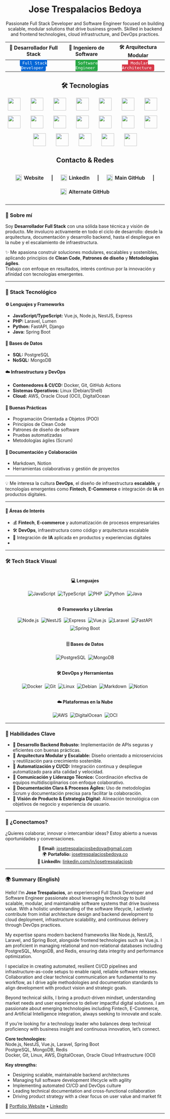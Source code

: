 <h1 align="center">Jose Trespalacios Bedoya</h1>

<p align="center">
  Passionate Full Stack Developer and Software Engineer focused on building scalable, modular solutions that drive business growth.  
  Skilled in backend and frontend technologies, cloud infrastructure, and DevOps practices.
</p>

<div align="center">

| 🚀 Desarrollador Full Stack | 🧠 Ingeniero de Software | 🛠️ Arquitectura Modular |
|:---------------------------:|:-----------------------:|:-----------------------:|
| <kbd style="background:#0366d6; color:#fff; border-radius:4px; padding:3px 8px;">Full Stack Developer</kbd> | <kbd style="background:#28a745; color:#fff; border-radius:4px; padding:3px 8px;">Software Engineer</kbd> | <kbd style="background:#d73a49; color:#fff; border-radius:4px; padding:3px 8px;">Modular Architecture</kbd> |

</div>

<h2 align="center">🛠️ Tecnologías</h2>

<p align="center" style="display: flex; flex-wrap: wrap; justify-content: center; align-items: center; gap: 16px; font-size: 0;">
  <img src="https://cdn.jsdelivr.net/gh/devicons/devicon/icons/javascript/javascript-original.svg" alt="JavaScript" title="JavaScript" width="40" height="40"/> •
  <img src="https://cdn.jsdelivr.net/gh/devicons/devicon/icons/typescript/typescript-original.svg" alt="TypeScript" title="TypeScript" width="40" height="40"/> •
  <img src="https://cdn.jsdelivr.net/gh/devicons/devicon/icons/vuejs/vuejs-original.svg" alt="Vue.js" title="Vue.js" width="40" height="40"/> •
  <img src="https://cdn.jsdelivr.net/gh/devicons/devicon/icons/react/react-original.svg" alt="React" title="React" width="40" height="40"/> •
  <img src="https://cdn.jsdelivr.net/gh/devicons/devicon/icons/nodejs/nodejs-original.svg" alt="Node.js" title="Node.js" width="40" height="40"/> •
  <img src="https://nestjs.com/img/logo-small.svg" alt="NestJS" title="NestJS" width="40" height="40"/> •
  <img src="https://cdn.jsdelivr.net/gh/devicons/devicon/icons/python/python-original.svg" alt="Python" title="Python" width="40" height="40"/> •
  <img src="https://cdn.jsdelivr.net/gh/devicons/devicon/icons/java/java-original.svg" alt="Java" title="Java" width="40" height="40"/> •
  <img src="https://cdn.jsdelivr.net/gh/devicons/devicon/icons/php/php-original.svg" alt="PHP" title="PHP" width="40" height="40"/> •
  <img src="https://laravel.com/img/logomark.min.svg" alt="Laravel" title="Laravel" width="40" height="40"/> •
  <img src="https://cdn.jsdelivr.net/gh/devicons/devicon/icons/postgresql/postgresql-original.svg" alt="PostgreSQL" title="PostgreSQL" width="40" height="40"/> •
  <img src="https://cdn.jsdelivr.net/gh/devicons/devicon/icons/mysql/mysql-original.svg" alt="MySQL" title="MySQL" width="40" height="40"/> •
  <img src="https://cdn.jsdelivr.net/gh/devicons/devicon/icons/mongodb/mongodb-original.svg" alt="MongoDB" title="MongoDB" width="40" height="40"/> •
  <img src="https://cdn.jsdelivr.net/gh/devicons/devicon/icons/redis/redis-original.svg" alt="Redis" title="Redis" width="40" height="40"/> •
  <img src="https://cdn.jsdelivr.net/gh/devicons/devicon/icons/docker/docker-original.svg" alt="Docker" title="Docker" width="40" height="40"/> •
  <img src="https://cdn.jsdelivr.net/gh/devicons/devicon/icons/github/github-original.svg" alt="GitHub" title="GitHub" width="40" height="40"/> •
  <img src="https://cdn.jsdelivr.net/gh/devicons/devicon/icons/git/git-original.svg" alt="Git" title="Git" width="40" height="40"/> •
  <img src="https://cdn.jsdelivr.net/gh/devicons/devicon/icons/nginx/nginx-original.svg" alt="Nginx" title="Nginx" width="40" height="40"/> •
  <img src="https://cdn.jsdelivr.net/gh/devicons/devicon/icons/linux/linux-original.svg" alt="Linux" title="Linux" width="40" height="40"/>
</p>

<h2 align="center" style="margin-top: 2rem;">Contacto & Redes</h2>

<p align="center" style="display: inline-flex; flex-wrap: wrap; justify-content: center; gap: 24px; font-weight: 600; font-size: 1rem; align-items: center;">
  <a href="https://josetrespalaciosbedoya.co" target="_blank" rel="noopener noreferrer" style="text-decoration:none; color:inherit; display: inline-flex; align-items: center; gap: 6px;">
    <img src="https://cdn.jsdelivr.net/gh/devicons/devicon/icons/google/google-original.svg" alt="Website" width="20" height="20" />
    Website
  </a>
  <span>|</span>
  <a href="https://www.linkedin.com/in/josetrespalaciosb" target="_blank" rel="noopener noreferrer" style="text-decoration:none; color:inherit; display: inline-flex; align-items: center; gap: 6px;">
    <img src="https://cdn.jsdelivr.net/gh/devicons/devicon/icons/linkedin/linkedin-original.svg" alt="LinkedIn" width="20" height="20" />
    LinkedIn
  </a>
  <span>|</span>
  <a href="https://github.com/josetrespalacios" target="_blank" rel="noopener noreferrer" style="text-decoration:none; color:inherit; display: inline-flex; align-items: center; gap: 6px;">
    <img src="https://cdn.jsdelivr.net/gh/devicons/devicon/icons/github/github-original.svg" alt="GitHub Main" width="20" height="20" />
    Main GitHub
  </a>
  <span>|</span>
  <a href="https://github.com/josetrespalaciosbedoya" target="_blank" rel="noopener noreferrer" style="text-decoration:none; color:inherit; display: inline-flex; align-items: center; gap: 6px;">
    <img src="https://cdn.jsdelivr.net/gh/devicons/devicon/icons/github/github-original.svg" alt="GitHub Alternate" width="20" height="20" />
    Alternate GitHub
  </a>
</p>

---

### 🚀 Sobre mí

Soy **Desarrollador Full Stack** con una sólida base técnica y visión de producto. Me involucro activamente en todo el ciclo de desarrollo: desde la arquitectura, documentación y desarrollo backend, hasta el despliegue en la nube y el escalamiento de infraestructura.

✨ Me apasiona construir soluciones modulares, escalables y sostenibles, aplicando principios de **Clean Code**, **Patrones de diseño** y **Metodologías ágiles**.  
Trabajo con enfoque en resultados, interés continuo por la innovación y afinidad con tecnologías emergentes.

---

### 🧰 Stack Tecnológico

#### ⚙️ Lenguajes y Frameworks
- **JavaScript/TypeScript:** Vue.js, Node.js, NestJS, Express  
- **PHP:** Laravel, Lumen  
- **Python:** FastAPI, Django  
- **Java:** Spring Boot  

#### 💾 Bases de Datos
- **SQL:** PostgreSQL  
- **NoSQL:** MongoDB  

#### ☁️ Infraestructura y DevOps
- **Contenedores & CI/CD:** Docker, Git, GitHub Actions  
- **Sistemas Operativos:** Linux (Debian/Shell)  
- **Cloud:** AWS, Oracle Cloud (OCI), DigitalOcean  

#### 🧠 Buenas Prácticas
- Programación Orientada a Objetos (POO)  
- Principios de Clean Code  
- Patrones de diseño de software  
- Pruebas automatizadas  
- Metodologías ágiles (Scrum)  

#### 📘 Documentación y Colaboración
- Markdown, Notion  
- Herramientas colaborativas y gestión de proyectos  

---

💡 Me interesa la cultura **DevOps**, el diseño de infraestructura **escalable**, y tecnologías emergentes como **Fintech**, **E-Commerce** e integración de **IA** en productos digitales.

---

#### 🎯 Áreas de Interés
- 💰 **Fintech**, **E-commerce** y automatización de procesos empresariales  
- 🛠️ **DevOps**, infraestructura como código y arquitectura escalable  
- 🤖 Integración de **IA** aplicada en productos y experiencias digitales
- 
---

### 🛠️ Tech Stack Visual

<div align="center" style="display: flex; flex-wrap: wrap; justify-content: center; gap: 12px; margin-bottom: 1rem;">
  <!-- Lenguajes -->
  <div style="min-width: 200px;">
    <h4>💻 Lenguajes</h4>
    <div style="display: flex; flex-wrap: wrap; justify-content: center; gap: 8px;">
      <img src="https://img.shields.io/badge/-JavaScript-F7DF1E?style=flat&logo=javascript&logoColor=black" alt="JavaScript" />
      <img src="https://img.shields.io/badge/-TypeScript-3178C6?style=flat&logo=typescript&logoColor=white" alt="TypeScript" />
      <img src="https://img.shields.io/badge/-PHP-777BB4?style=flat&logo=php&logoColor=white" alt="PHP" />
      <img src="https://img.shields.io/badge/-Python-3776AB?style=flat&logo=python&logoColor=white" alt="Python" />
      <img src="https://img.shields.io/badge/-Java-007396?style=flat&logo=java&logoColor=white" alt="Java" />
    </div>
  </div>

  <!-- Frameworks y Librerías -->
  <div style="min-width: 280px;">
    <h4>⚙️ Frameworks y Librerías</h4>
    <div style="display: flex; flex-wrap: wrap; justify-content: center; gap: 8px;">
      <img src="https://img.shields.io/badge/-Node.js-339933?style=flat&logo=node.js&logoColor=white" alt="Node.js" />
      <img src="https://img.shields.io/badge/-NestJS-E0234E?style=flat&logo=nestjs&logoColor=white" alt="NestJS" />
      <img src="https://img.shields.io/badge/-Express.js-000000?style=flat&logo=express&logoColor=white" alt="Express" />
      <img src="https://img.shields.io/badge/-Vue.js-4FC08D?style=flat&logo=vue.js&logoColor=white" alt="Vue.js" />
      <img src="https://img.shields.io/badge/-Laravel-FF2D20?style=flat&logo=laravel&logoColor=white" alt="Laravel" />
      <img src="https://img.shields.io/badge/-FastAPI-009688?style=flat&logo=fastapi&logoColor=white" alt="FastAPI" />
      <img src="https://img.shields.io/badge/-SpringBoot-6DB33F?style=flat&logo=spring&logoColor=white" alt="Spring Boot" />
    </div>
  </div>

  <!-- Bases de Datos -->
  <div style="min-width: 180px;">
    <h4>🗄️ Bases de Datos</h4>
    <div style="display: flex; flex-wrap: wrap; justify-content: center; gap: 8px;">
      <img src="https://img.shields.io/badge/-PostgreSQL-336791?style=flat&logo=postgresql&logoColor=white" alt="PostgreSQL" />
      <img src="https://img.shields.io/badge/-MongoDB-47A248?style=flat&logo=mongodb&logoColor=white" alt="MongoDB" />
    </div>
  </div>

  <!-- DevOps y Herramientas -->
  <div style="min-width: 220px;">
    <h4>🛠️ DevOps y Herramientas</h4>
    <div style="display: flex; flex-wrap: wrap; justify-content: center; gap: 8px;">
      <img src="https://img.shields.io/badge/-Docker-2496ED?style=flat&logo=docker&logoColor=white" alt="Docker" />
      <img src="https://img.shields.io/badge/-Git-F05032?style=flat&logo=git&logoColor=white" alt="Git" />
      <img src="https://img.shields.io/badge/-Linux-FCC624?style=flat&logo=linux&logoColor=black" alt="Linux" />
      <img src="https://img.shields.io/badge/-Debian-A81D33?style=flat&logo=debian&logoColor=white" alt="Debian" />
      <img src="https://img.shields.io/badge/-Markdown-000000?style=flat&logo=markdown&logoColor=white" alt="Markdown" />
      <img src="https://img.shields.io/badge/-Notion-000000?style=flat&logo=notion&logoColor=white" alt="Notion" />
    </div>
  </div>

  <!-- Plataformas en la Nube -->
  <div style="min-width: 180px;">
    <h4>☁️ Plataformas en la Nube</h4>
    <div style="display: flex; flex-wrap: wrap; justify-content: center; gap: 8px;">
      <img src="https://img.shields.io/badge/-AWS-232F3E?style=flat&logo=amazon-aws&logoColor=white" alt="AWS" />
      <img src="https://img.shields.io/badge/-DigitalOcean-0080FF?style=flat&logo=digitalocean&logoColor=white" alt="DigitalOcean" />
      <img src="https://img.shields.io/badge/-Oracle_Cloud-F80000?style=flat&logo=oracle&logoColor=white" alt="OCI" />
    </div>
  </div>
</div>

---

### 🧠 Habilidades Clave

- 🔹 **Desarrollo Backend Robusto:** Implementación de APIs seguras y eficientes con buenas prácticas.  
- 🔹 **Arquitectura Modular y Escalable:** Diseño orientado a microservicios y reutilización para crecimiento sostenible.  
- 🔹 **Automatización y CI/CD:** Integración continua y despliegue automatizado para alta calidad y velocidad.  
- 🔹 **Comunicación y Liderazgo Técnico:** Coordinación efectiva de equipos multidisciplinarios con enfoque colaborativo.  
- 🔹 **Documentación Clara & Procesos Ágiles:** Uso de metodologías Scrum y documentación precisa para facilitar la colaboración.  
- 🔹 **Visión de Producto & Estrategia Digital:** Alineación tecnológica con objetivos de negocio y experiencia de usuario.  

---

### 📩 ¿Conectamos?

¿Quieres colaborar, innovar o intercambiar ideas? Estoy abierto a nuevas oportunidades y conversaciones.

<div align="center">

📧 **Email:** [josetrespalaciosbedoya@gmail.com](mailto:josetrespalaciosbedoya@gmail.com)  
🌍 **Portafolio:** [josetrespalaciosbedoya.co](https://josetrespalaciosbedoya.co)  
💼 **LinkedIn:** [linkedin.com/in/josetrespalaciosb](https://www.linkedin.com/in/josetrespalaciosb)

</div>

---
### 🌍 Summary (English)

Hello! I’m **Jose Trespalacios**, an experienced Full Stack Developer and Software Engineer passionate about leveraging technology to build scalable, modular, and maintainable software systems that drive business value. With a holistic understanding of the software lifecycle, I actively contribute from initial architecture design and backend development to cloud deployment, infrastructure scalability, and continuous delivery through DevOps practices.

My expertise spans modern backend frameworks like Node.js, NestJS, Laravel, and Spring Boot, alongside frontend technologies such as Vue.js. I am proficient in managing relational and non-relational databases including PostgreSQL, MongoDB, and Redis, ensuring data integrity and performance optimization.

I specialize in creating automated, resilient CI/CD pipelines and infrastructure-as-code setups to enable rapid, reliable software releases. Collaboration and clear technical communication are fundamental to my workflow, as I drive agile methodologies and documentation standards to align development with product vision and strategic goals.

Beyond technical skills, I bring a product-driven mindset, understanding market needs and user experience to deliver impactful digital solutions. I am passionate about emerging technologies including Fintech, E-Commerce, and Artificial Intelligence integration, always seeking to innovate and scale.

If you’re looking for a technology leader who balances deep technical proficiency with business insight and continuous innovation, let’s connect.

**Core technologies:**  
Node.js, NestJS, Vue.js, Laravel, Spring Boot  
PostgreSQL, MongoDB, Redis  
Docker, Git, Linux, AWS, DigitalOcean, Oracle Cloud Infrastructure (OCI)

**Key strengths:**  
- Designing scalable, maintainable backend architectures  
- Managing full software development lifecycle with agility  
- Implementing automated CI/CD and DevOps culture  
- Leading technical documentation and cross-functional collaboration  
- Driving product strategy with a clear focus on user value and market fit

🔗 [Portfolio Website](https://josetrespalaciosbedoya.co) • [LinkedIn](https://www.linkedin.com/in/josetrespalaciosb)

---
